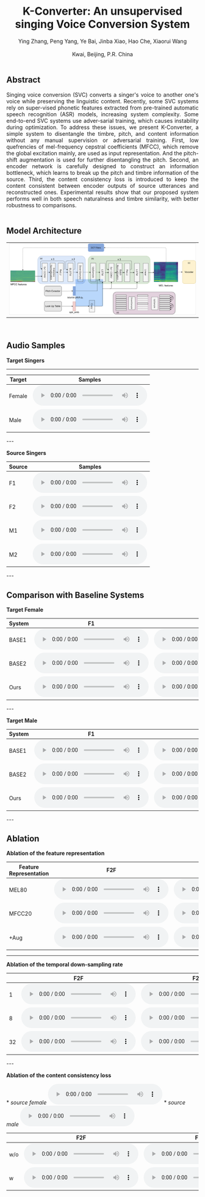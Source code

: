 # <center> K-Converter: An unsupervised singing Voice Conversion System</center>
<center>Ying Zhang, Peng Yang, Ye Bai, Jinba Xiao, Hao Che, Xiaorui Wang</center><br>
<center>Kwai, Beijing, P.R. China</center> 
<br>

## Abstract
<div style="text-align: justify"> Singing voice conversion (SVC) converts a singer's voice to another one's voice while preserving the linguistic content. Recently, some SVC systems rely on super-vised phonetic features extracted from pre-trained automatic speech recognition (ASR) models, increasing system complexity. Some end-to-end SVC systems use adver-sarial training, which causes instability during optimization. To address these issues, we present K-Converter, a simple system to disentangle the timbre, pitch, and content information without any manual supervision or adversarial training. First, low quefrencies of mel-frequency cepstral coefficients (MFCC), which remove the global excitation mainly, are used as input representation. And the pitch-shift augmentation is used for further disentangling the pitch. Second, an encoder network is carefully designed to construct an information bottleneck, which learns to break up the pitch and timbre information of the source. Third, the content consistency loss is introduced to keep the content consistent between encoder outputs of source utterances and reconstructed ones. Experimental results show that our proposed system performs well in both speech naturalness and timbre similarity, with better robustness to comparisons. </div>

<br>

## Model Architecture
<table border="0">
  <tbody>
    <tr>
      <td><img src="figs/kconverter.png" alt="Overall Architecture"></td>
    </tr>
  </tbody>
</table>

<br>


## Audio Samples

**Target Singers**

---
<table>
  <thead>
    <tr>
      <th>Target</th>
      <th>Samples</th>
    </tr>
  </thead>
  <tbody>
    <tr>
      <td>Female</td>
      <td><audio controls="" preload="auto">
            <source src="target_waves/f_biaobei_002_01.wav"></audio></td>
    </tr>
    <tr>
      <td>Male</td>
      <td><audio controls="" preload="auto">
            <source src="target_waves/m_biaobei_093_0001.wav"></audio></td>
    </tr>
  </tbody>
</table>
---

**Source Singers**

<table>
  <thead>
    <tr>
      <th>Source</th>
      <th>Samples</th>
    </tr>
  </thead>
  <tbody>
    <tr>
      <td>F1</td>
      <td><audio controls="" preload="auto">
            <source src="target_waves/f_wangchenrui_1021_500_002.wav"></audio></td>
    </tr>
    <tr>
      <td>F2</td>
      <td><audio controls="" preload="auto">
            <source src="target_waves/f_mpol_20_123.wav"></audio></td>
    </tr>
    <tr>
      <td>M1</td>
      <td><audio controls="" preload="auto">
            <source src="target_waves/m_wuduo_1028_766_018.wav"></audio></td>
    </tr>
    <tr>
      <td>M2</td>
      <td><audio controls="" preload="auto">
            <source src="target_waves/m_zhiy_14_123.wav"></audio></td>
    </tr>
  </tbody>
</table>
---

<br>

## Comparison with Baseline Systems

**Target Female**


<table align="center">
  <thead>
    <tr>
      <th>System</th>
      <th>F1</th>
      <th>F2</th>
      <th>M1</th>
      <th>M2</th>
    </tr>
  </thead>
  <tbody>
   <tr>
      <td>BASE1</td>
      <td><audio controls="" preload="auto"><source src="vae_kl/vaekl-f_wangchenrui_1021_500_002.npy-to-f_biaobei_gen.wav"></audio></td>
      <td><audio controls="" preload="auto"><source src="vae_kl/vaekl-f_mpol_20_123_to_fbiaobei.wav"></audio></td>
      <td><audio controls="" preload="auto"><source src="vae_kl/vaekl-m_wuduo_1028_766_018.npy-to-f_biaobei_gen.wav"></audio></td>
      <td><audio controls="" preload="auto"><source src="vae_kl/vaekl-m_zhiy_14_123_to_fbiaobei.wav"></audio></td>
    </tr>
    <tr>
      <td>BASE2</td>
      <td><audio controls="" preload="auto"><source src="spk_pitch_confusion/confusion-f_wangchenrui_1021_500_002.npy-to-f_biaobei_gen.wav"></audio></td>
      <td><audio controls="" preload="auto"><source src="spk_pitch_confusion/confusion-f_mpol_20_123_to_fbiaobei.wav"></audio></td>
      <td><audio controls="" preload="auto"><source src="spk_pitch_confusion/confusion-m_wuduo_1028_766_018.npy-to-f_biaobei_gen.wav"></audio></td>
      <td><audio controls="" preload="auto"><source src="spk_pitch_confusion/confusion-m_zhiy_14_123_to_fbiaobei.wav"></audio></td>
    </tr>
    <tr>
      <td>Ours</td>
      <td><audio controls="" preload="auto"><source src="ours/oursox-f_wangchenrui_1021_500_002.npy-to-f_biaobei_gen.wav"></audio></td>
      <td><audio controls="" preload="auto"><source src="ours/oursox-f_mpol_123_to_fbiaobei.wav"></audio></td>
      <td><audio controls="" preload="auto"><source src="ours/oursox-m_wuduo_1028_766_018.npy-to-f_biaobei_gen.wav"></audio></td>
      <td><audio controls="" preload="auto"><source src="ours/oursox-m_zhiy_14_123_to_fbiaobei.wav"></audio></td>
    </tr>
  </tbody>
</table>
---

**Target Male**


<table align="center">
  <thead>
    <tr>
      <th>System</th>
      <th>F1</th>
      <th>F2</th>
      <th>M1</th>
      <th>M2</th>
    </tr>
  </thead>
  <tbody>
   <tr>
      <td>BASE1</td>
      <td><audio controls="" preload="auto"><source src="vae_kl/vaekl-f_wangchenrui_1021_500_002.npy-to-m_biaobei_gen.wav"></audio></td>
      <td><audio controls="" preload="auto"><source src="vae_kl/vaekl-f_mpol_20_123_to_mbiaobei.wav"></audio></td>
      <td><audio controls="" preload="auto"><source src="vae_kl/vaekl-m_wuduo_1028_766_018.npy-to-m_biaobei_gen.wav"></audio></td>
      <td><audio controls="" preload="auto"><source src="vae_kl/vaekl-m_zhiy_14_123_to_mbiaobei.wav"></audio></td>
    </tr>
    <tr>
      <td>BASE2</td>
      <td><audio controls="" preload="auto"><source src="spk_pitch_confusion/confusion-f_wangchenrui_1021_500_002.npy-to-m_biaobei_gen.wav"></audio></td>
      <td><audio controls="" preload="auto"><source src="spk_pitch_confusion/confusion-f_mpol_20_123_to_mbiaobei.wav"></audio></td>
      <td><audio controls="" preload="auto"><source src="spk_pitch_confusion/confusion-m_wuduo_1028_766_018.npy-to-m_biaobei_gen.wav"></audio></td>
      <td><audio controls="" preload="auto"><source src="spk_pitch_confusion/confusion-m_zhiy_14_123_to_mbiaobei.wav"></audio></td>
    </tr>
    <tr>
      <td>Ours</td>
      <td><audio controls="" preload="auto"><source src="ours/oursox-f_wangchenrui_1021_500_002.npy-to-m_biaobei_gen.wav"></audio></td>
      <td><audio controls="" preload="auto"><source src="ours/oursox-f_mpol_20_123_to_mbiaobei.wav"></audio></td>
      <td><audio controls="" preload="auto"><source src="ours/oursox-m_wuduo_1028_766_018.npy-to-m_biaobei_gen.wav"></audio></td>
      <td><audio controls="" preload="auto"><source src="ours/oursox-m_zhiy_14_123_to_mbiaobei.wav"></audio></td>
    </tr>
  </tbody>
</table>
---
<br>

## Ablation 

**Ablation of the feature representation**
<table align="center">
  <thead>
    <tr>
      <th>Feature Representation</th>
      <th>F2F</th>
      <th>F2M</th>
      <th>M2F</th>
      <th>M2M</th>
    </tr>
  </thead>
  <tbody>
   <tr>
      <td>MEL80</td>
      <td><audio controls="" preload="auto"><source src="mel2mel_ours/mel2mel-oursrc-f_wangchenrui_1021_500_002.npy-to-f_biaobei_gen.wav"></audio></td>
      <td><audio controls="" preload="auto"><source src="mel2mel_ours/mel2mel-oursox-f_wangchenrui_1021_500_002.npy-to-m_biaobei_gen.wav"></audio></td>
      <td><audio controls="" preload="auto"><source src="mel2mel_ours/mel2mel-oursrc-m_wuduo_1028_766_018.npy-to-f_biaobei_gen.wav"></audio></td>
      <td><audio controls="" preload="auto"><source src="mel2mel_ours/mel2mel-oursrc-m_wuduo_1028_766_018.npy-to-m_biaobei_gen.wav"></audio></td>
    </tr>
    <tr>
      <td>MFCC20</td>
      <td><audio controls="" preload="auto"><source src="mfcc2mel_noaug_ours/srcdata-oursox-f_wangchenrui_1021_500_002.npy-to-f_biaobei_gen.wav"></audio></td>
      <td><audio controls="" preload="auto"><source src="mfcc2mel_noaug_ours/srcdata-oursox-f_wangchenrui_1021_500_002.npy-to-m_biaobei_gen.wav"></audio></td>
      <td><audio controls="" preload="auto"><source src="mfcc2mel_noaug_ours/srcdata-oursox-m_wuduo_1028_766_018.npy-to-f_biaobei_gen.wav"></audio></td>
      <td><audio controls="" preload="auto"><source src="mfcc2mel_noaug_ours/srcdata-oursox-m_wuduo_1028_766_018.npy-to-m_biaobei_gen.wav"></audio></td>
    </tr>
    <tr>
      <td>+Aug</td>
      <td><audio controls="" preload="auto"><source src="ours/oursox-f_wangchenrui_1021_500_002.npy-to-f_biaobei_gen.wav"></audio></td>
      <td><audio controls="" preload="auto"><source src="ours/oursox-f_wangchenrui_1021_500_002.npy-to-f_biaobei_gen.wav"></audio></td>
      <td><audio controls="" preload="auto"><source src="ours/oursox-m_wuduo_1028_766_018.npy-to-f_biaobei_gen.wav"></audio></td>
      <td><audio controls="" preload="auto"><source src="ours/oursox-m_wuduo_1028_766_018.npy-to-m_biaobei_gen.wav"></audio></td>
    </tr>
  </tbody>
</table>

---
**Ablation of the temporal down-sampling rate**
<table align="center">
  <thead>
    <tr>
      <th></th>
      <th>F2F</th>
      <th>F2M</th>
      <th>M2F</th>
      <th>M2M</th>
    </tr>
  </thead>
  <tbody>
   <tr>
      <td>1</td>
      <td><audio controls="" preload="auto"><source src="tdr1/freq1-oursox-f_mpol_20_123_to_f_biaobei.wav"></audio></td>
      <td><audio controls="" preload="auto"><source src="tdr1/freq1-oursox-f_mpol_20_123_to_m_biaobei.wav"></audio></td>
      <td><audio controls="" preload="auto"><source src="tdr1/freq1-oursox-m_zhiy_123_to_f_biaobei.wav"></audio></td>
      <td><audio controls="" preload="auto"><source src="tdr1/freq1-oursox-m_zhiy_123_to_m_biaobei.wav"></audio></td>
    </tr>
    <tr>
      <td>8</td>
      <td><audio controls="" preload="auto"><source src="ours/oursox-f_mpol_123_to_fbiaobei.wav"></audio></td>
      <td><audio controls="" preload="auto"><source src="ours/oursox-f_mpol_20_123_to_mbiaobei.wav"></audio></td>
      <td><audio controls="" preload="auto"><source src="ours/oursox-m_zhiy_14_123_to_fbiaobei.wav"></audio></td>
      <td><audio controls="" preload="auto"><source src="ours/oursox-m_zhiy_14_123_to_mbiaobei.wav"></audio></td>
    </tr>
    <tr>
      <td>32</td>
      <td><audio controls="" preload="auto"><source src="tdr32/freq32-oursox-f_mpol_20_123_to_f_biaobei.wav"></audio></td>
      <td><audio controls="" preload="auto"><source src="tdr32/freq32-oursox-f_mpol_20_123-to-m_biaobei_gen.wav"></audio></td>
      <td><audio controls="" preload="auto"><source src="tdr32/freq32-oursox-m_zhiy_123_to_f_biaobei.wav"></audio></td>
      <td><audio controls="" preload="auto"><source src="tdr32/freq32-oursox-m_zhiy_123_to_m_biaobei.wav"></audio></td>
    </tr>
  </tbody>
</table>
---

**Ablation of the content consistency loss**


\* *source female*
<audio controls="" preload="auto"><source src="target_waves/f_pmar_11_123.wav"></audio>
\* *source male*
<audio controls="" preload="auto"><source src="target_waves/m_wenzihao_1013_8_022.wav"></audio>

<table align="center">
  <thead>
    <tr>
      <th></th>
      <th>F2F</th>
      <th>F2M</th>
      <th>M2F</th>
      <th>M2M</th>
    </tr>
  </thead>
  <tbody>
   <tr>
      <td>w/o</td>
      <td><audio controls="" preload="auto"><source src="content_consitency_loss/noct_f_pmar_to_fbiaobei.wav"></audio></td>
      <td><audio controls="" preload="auto"><source src="content_consitency_loss/noct_f_pmar_to_mbiaobei.wav"></audio></td>
      <td><audio controls="" preload="auto"><source src="content_consitency_loss/noct-m_wenzihao_1013_8_022.npy-to-f_biaobei_gen.wav"></audio></td>
      <td><audio controls="" preload="auto"><source src="content_consitency_loss/noct-m_wenzihao_1013_8_022.npy-to-m_biaobei_gen.wav"></audio></td>
    </tr>
    <tr>
      <td>w</td>
      <td><audio controls="" preload="auto"><source src="content_consitency_loss/oursox-f_pmar_11_fbiaobei.wav"></audio></td>
      <td><audio controls="" preload="auto"><source src="content_consitency_loss/oursox-f_pmar_11_mbiaobei.wav"></audio></td>
      <td><audio controls="" preload="auto"><source src="content_consitency_loss/oursox-m_wenzihao_1013_8_022.npy-to-f_biaobei_gen.wav"></audio></td>
      <td><audio controls="" preload="auto"><source src="content_consitency_loss/oursox-m_wenzihao_1013_8_022.npy-to-m_biaobei_gen.wav"></audio></td>
    </tr>
  </tbody>
</table>

    
